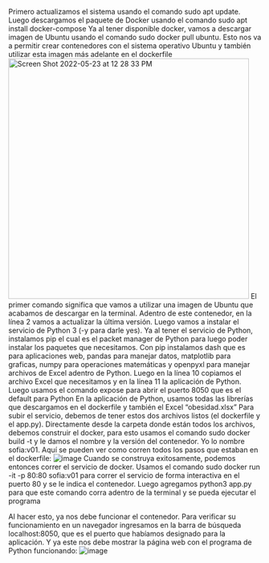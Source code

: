Primero actualizamos el sistema usando el comando sudo apt update. Luego descargamos el paquete de Docker usando el comando sudo apt install docker-compose
Ya al tener disponible docker, vamos a descargar imagen de Ubuntu usando el comando sudo docker pull ubuntu. Esto nos va a permitir crear contenedores con el sistema operativo Ubuntu y también utilizar esta imagen más adelante en el dockerfile
<img width="479" alt="Screen Shot 2022-05-23 at 12 28 33 PM" src="https://user-images.githubusercontent.com/72221161/170719419-801cd17a-1cd0-4d05-bed8-d4520b63b82f.png">
El primer comando significa que vamos a utilizar una imagen de Ubuntu que acabamos de descargar en la terminal. Adentro de este contenedor, en la línea 2 vamos a actualizar la última versión. Luego vamos a instalar el servicio de Python 3 (-y para darle yes). Ya al tener el servicio de Python, instalamos pip el cual es el packet manager de Python para luego poder instalar los paquetes que necesitamos. Con pip instalamos dash que es para aplicaciones web, pandas para manejar datos, matplotlib para graficas, numpy para operaciones matemáticas y openpyxl para manejar archivos de Excel adentro de Python. Luego en la línea 10 copiamos el archivo Excel que necesitamos y en la línea 11 la aplicación de Python. Luego usamos el comando expose para abrir el puerto 8050 que es el default para Python
En la aplicación de Python, usamos todas las librerías que descargamos en el dockerfile y también el Excel “obesidad.xlsx”
Para subir el servicio, debemos de tener estos dos archivos listos (el dockerfile y el app.py).
Directamente desde la carpeta donde están todos los archivos, debemos construir el docker, para esto usamos el comando sudo docker build -t y le damos el nombre y la versión del contenedor. Yo lo nombre sofia:v01. Aquí se pueden ver como corren todos los pasos que estaban en el dockerfile:
![image](https://user-images.githubusercontent.com/72221161/170719648-be7e9d9d-cdd0-464f-8507-39b8410e2b93.png)
Cuando se construya exitosamente, podemos entonces correr el servicio de docker. Usamos el comando sudo docker run -it -p 80:80 sofia:v01 para correr el servicio de forma interactiva en el puerto 80 y se le indica el contenedor. Luego agregamos python3 app.py para que este comando corra adentro de la terminal y se pueda ejecutar el programa

Al hacer esto, ya nos debe funcionar el contenedor. Para verificar su funcionamiento en un navegador ingresamos en la barra de búsqueda localhost:8050, que es el puerto que habíamos designado para la aplicación. Y ya este nos debe mostrar la página web con el programa de Python funcionando: ![image](https://user-images.githubusercontent.com/72221161/170719836-1aa560c9-865e-4998-8050-c72e21391644.png)
